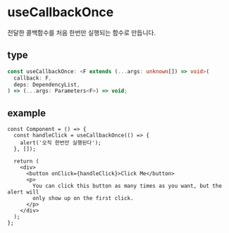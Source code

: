 # useCallbackOnce

전달한 콜백함수를 처음 한번만 실행되는 함수로 만듭니다.

## type

```ts
const useCallbackOnce: <F extends (...args: unknown[]) => void>(
  callback: F,
  deps: DependencyList,
) => (...args: Parameters<F>) => void;
```

## example

```tsx
const Component = () => {
  const handleClick = useCallbackOnce(() => {
    alert('오직 한번만 실행된다');
  }, []);

  return (
    <div>
      <button onClick={handleClick}>Click Me</button>
      <p>
        You can click this button as many times as you want, but the alert will
        only show up on the first click.
      </p>
    </div>
  );
};
```
